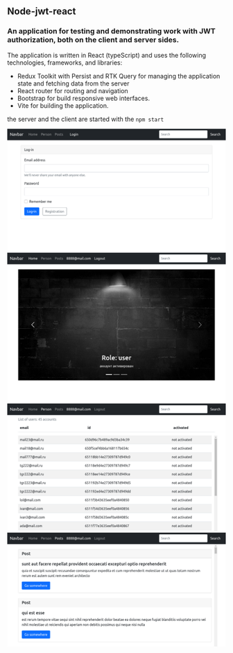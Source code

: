## Node-jwt-react

### An application for testing and demonstrating work with JWT authorization, both on the client and server sides.
The application is written in React (typeScript) and uses the following technologies, frameworks, and libraries:
- Redux Toolkit with Persist and RTK Query for managing the application state and fetching data from the server
- React router for routing and navigation
- Bootstrap for build responsive web interfaces.
- Vite for building the application.

the server and the client are started with the `npm start` 

![screen](https://github.com/DukeKunYura/node-jwt-react/blob/master/client/src/img/01-24-30.png)
![screen](https://github.com/DukeKunYura/node-jwt-react/blob/master/client/src/img/01-22-39.png)
![screen](https://github.com/DukeKunYura/node-jwt-react/blob/master/client/src/img/01-26-13.png)
![screen](https://github.com/DukeKunYura/node-jwt-react/blob/master/client/src/img/01-28-49.png)

